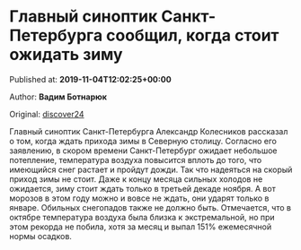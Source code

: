
# Главный синоптик Санкт-Петербурга сообщил, когда стоит ожидать зиму

Published at: **2019-11-04T12:02:25+00:00**

Author: **Вадим Ботнарюк**

Original: [discover24](https://discover24.ru/2019/11/glavnyy-sinoptik-sankt-peterburga-soobschil-kogda-stoit-ozhidat-zimu/)

Главный синоптик Санкт-Петербурга Александр Колесников рассказал о том, когда ждать прихода зимы в Северную столицу.
Согласно его заявлению, в скором времени Санкт-Петербург ожидает небольшое потепление, температура воздуха повысится вплоть до того, что имеющийся снег растает и пройдут дожди. Так что надеяться на скорый приход зимы не стоит.
Даже к концу месяца сильных холодов не ожидается, зиму стоит ждать только в третьей декаде ноября. А вот морозов в этом году можно и вовсе не ждать, они ударят только в январе. Обильных снегопадов также не должно быть.
Отмечается, что в октябре температура воздуха была близка к экстремальной, но при этом рекорда не побила, хотя за месяц и выпал 151% ежемесячной нормы осадков.
